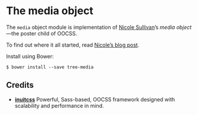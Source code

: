 # The media object

The `media` object module is implementation of
[Nicole Sullivan](https://twitter.com/stubbornella)’s
<cite>media object</cite>—the poster child of OOCSS.

To find out where it all started, read [Nicole’s blog
post](http://www.stubbornella.org/content/2010/06/25/the-media-object-saves-hundreds-of-lines-of-code/).

Install using Bower:

    $ bower install --save tree-media

## Credits

* **[inuitcss](https://github.com/inuitcss)** Powerful, Sass-based, OOCSS
framework designed with scalability and performance in mind.
